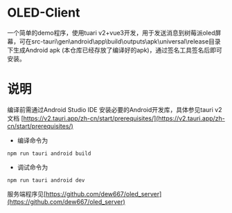 # OLED-Client
一个简单的demo程序，使用tuari v2+vue3开发，用于发送消息到树莓派oled屏幕，可在src-tauri\gen\android\app\build\outputs\apk\universal\release目录下生成Android apk (本仓库已经存放了编译好的apk)，通过签名工具签名后即可安装。

# 说明
编译前需通过Android Studio IDE 安装必要的Android开发库，具体参见tauri v2文档 [https://v2.tauri.app/zh-cn/start/prerequisites/](https://v2.tauri.app/zh-cn/start/prerequisites/)

- 编译命令为
```
npm run tauri android build
```
- 调试命令为
```
npm run tauri android dev
```

服务端程序见[https://github.com/dew667/oled_server](https://github.com/dew667/oled_server)
